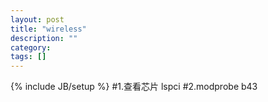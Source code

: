 ```yaml
---
layout: post
title: "wireless"
description: ""
category: 
tags: []
---
```

{% include JB/setup %}
#1.查看芯片
lspci
#2.modprobe b43

